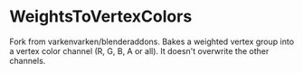 # WeightsToVertexColors
Fork from varkenvarken/blenderaddons. Bakes a weighted vertex group into a vertex color channel (R, G, B, A or all). It doesn't overwrite the other channels.
